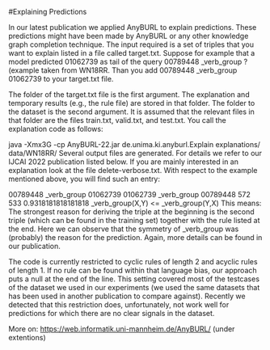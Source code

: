 #Explaining Predictions

In our latest publication we applied AnyBURL to explain predictions. These predictions might have been made by AnyBURL or any other knowledge graph completion technique. The input required is a set of triples that you want to explain listed in a file called target.txt. Suppose for example that a model predicted 01062739 as tail of the query 00789448 _verb_group ? (example taken from WN18RR. Than you add 00789448 _verb_group 01062739 to your target.txt file.

The folder of the target.txt file is the first argument. The explanation and temporary results (e.g., the rule file) are stored in that folder. The folder to the dataset is the second argument. It is assumed that the relevant files in that folder are the files train.txt, valid.txt, and test.txt. You call the explanation code as follows:

java -Xmx3G -cp AnyBURL-22.jar de.unima.ki.anyburl.Explain explanations/ data/WN18RR/
Several output files are generated. For details we refer to our IJCAI 2022 publication listed below. If you are mainly interested in an explanation look at the file delete-verbose.txt. With respect to the example mentioned above, you will find such an entry:

00789448 _verb_group 01062739 01062739 _verb_group 00789448 572 533 0.9318181818181818 _verb_group(X,Y) <= _verb_group(Y,X)
This means: The strongest reason for deriving the triple at the beginning is the second triple (which can be found in the training set) together with the rule listed at the end. Here we can observe that the symmetry of _verb_group was (probably) the reason for the prediction. Again, more details can be found in our publication.

The code is currently restricted to cyclic rules of length 2 and acyclic rules of length 1. If no rule can be found within that language bias, our approach puts a null at the end of the line. This setting covered most of the testcases of the dataset we used in our experiments (we used the same datasets that has been used in another publication to compare against). Recently we detected that this restriction does, unfortunately, not work well for predictions for which there are no clear signals in the dataset.

More on: https://web.informatik.uni-mannheim.de/AnyBURL/ (under extentions)
